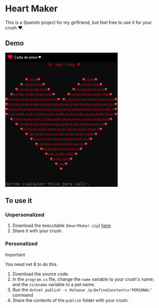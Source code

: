 # Heart Maker
This is a Spanish project for my girlfriend, but feel free to use it for your crush ♥.

## Demo
![](/docs/images/demo.png)

## To use it
### Unpersonalized
1. Download the executable (`HeartMaker.zip`) [here](https://github.com/mor39a/HeartMaker/releases/latest).
2. Share it with your crush.

### Personalized
> [!IMPORTANT]
> You need net 8 to do this.

1. Download the source code.
2. In the `program.cs` file, change the `name` variable to your crush's name; and the `nickname` variable to a pet name.
3. Run the `dotnet publish -c Release /p:DefineConstants="PERSONAL"` command
4. Share the contents of the `publish` folder with your crush.